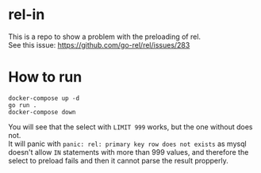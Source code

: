 # rel-in

This is a repo to show a problem with the preloading of rel.  
See this issue: https://github.com/go-rel/rel/issues/283

# How to run
```
docker-compose up -d
go run .
docker-compose down
```

You will see that the select with `LIMIT 999` works, but the one without does not.  
It will panic with `panic: rel: primary key row does not exists` as mysql doesn't allow
`IN` statements with more than 999 values, and therefore the select to preload fails and
then it cannot parse the result propperly.
